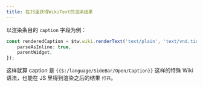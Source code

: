 ```yaml
---
title: 在JS里获得WikiText的渲染结果
---
```


以渲染条目的 `caption` 字段为例：

```ts
const renderedCaption = $tw.wiki.renderText('text/plain', 'text/vnd.tiddlywiki', tiddler?.fields?.caption ?? title, {
	parseAsInline: true,
	parentWidget,
});
```

这样就算 caption 是 `{{$:/language/SideBar/Open/Caption}}` 这样的特殊 Wiki 语法，也能在 JS 里得到渲染之后的结果 `打开`。